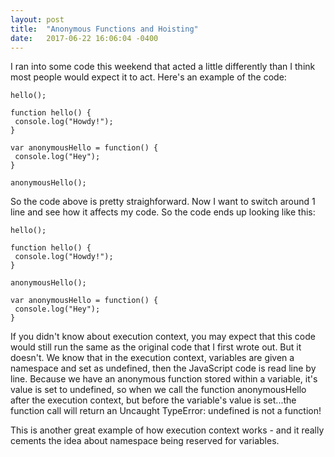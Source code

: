 ```yaml
---
layout: post
title:  "Anonymous Functions and Hoisting"
date:   2017-06-22 16:06:04 -0400
---
```



I ran into some code this weekend that acted a little differently than I think most people would expect it to act. Here's an example of the code:

```
hello();

function hello() {
 console.log("Howdy!");
}

var anonymousHello = function() {
 console.log("Hey");
}

anonymousHello();
```
 
So the code above is pretty straighforward. Now I want to switch around 1 line and see how it affects my code. So the code ends up looking like this:

```
hello();

function hello() {
 console.log("Howdy!");
}

anonymousHello();

var anonymousHello = function() {
 console.log("Hey");
}
```

If you didn't know about execution context, you may expect that this code would still run the same as the original code that I first wrote out. But it doesn't. We know that in the execution context, variables are given a namespace and set as undefined, then the JavaScript code is read line by line. Because we have an anonymous function stored within a variable, it's value is set to undefined, so when we call the function anonymousHello after the execution context, but before the variable's value is set...the function call will return an Uncaught TypeError: undefined is not a function! 

This is another great example of how execution context works - and it really cements the idea about namespace being reserved for variables.
